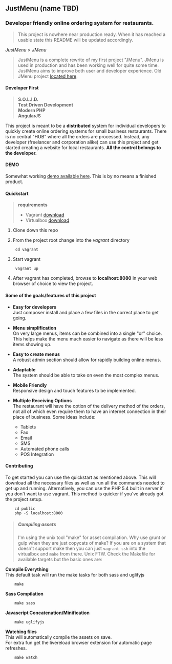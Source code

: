 ## JustMenu (name TBD)

### Developer friendly online ordering system for restaurants.

> This project is nowhere near production ready. When it has reached a usable state this
README will be updated accordingly.

_JustMenu_ > _JMenu_

> JustMenu is a complete rewrite of my first project "JMenu". JMenu is used in production and has been working
well for quite some time. JustMenu aims to improve both user and developer experience. Old JMenu project [located here](http://teenoapps.com/jmenu).

#### Developer First

> **S.O.L.I.D.**  
> **Test Driven Development**  
> **Modern PHP**  
> **AngularJS**

This project is meant to be a **distributed** system for individual developers to quickly create
online ordering systems for small business restaurants. There is no central "HUB" where all the orders are processed. Instead, any developer (freelancer and corporation alike) can use this project and get started creating a website for local restaurants. **All the control belongs to the developer.**

#### DEMO

Somewhat working [demo available here](http://jfortunato.github.io/justmenu). This is by no means a finished product.

#### Quickstart
> **requirements**  
>
> * Vagrant [download](http://www.vagrantup.com/downloads.html)
> * Virtualbox [download](http://www.virtualbox.org/wiki/Downloads)

1. Clone down this repo
2. From the project root change into the _vagrant_ directory

        cd vagrant

3. Start vagrant

        vagrant up

4. After vagrant has completed, browse to **localhost:8080** in your web browser of choice to
   view the project.

#### Some of the goals/features of this project

* **Easy for developers**  
  Just composer install and place a few files in the correct place to get going.

* **Menu simplification**  
  On very large menus, items can be combined into a single "or" choice. This helps
  make the menu much easier to navigate as there will be less items showing up.

* **Easy to create menus**  
  A robust admin section should allow for rapidly building online menus.

* **Adaptable**  
  The system should be able to take on even the most complex menus.

* **Mobile Friendly**  
  Responsive design and touch features to be implemented.

* **Multiple Receiving Options**  
  The restaurant will have the option of the delivery method of the orders, not all of which even require them to have an internet connection in their place of business.
  Some ideas include:
  * Tablets
  * Fax
  * Email
  * SMS
  * Automated phone calls
  * POS Integration

#### Contributing

To get started you can use the quickstart as mentioned above. This will download all the
necessary files as well as run all the commands needed to get up and running. Alternatively, you can use the PHP 5.4 built in server if you don't want to use vagrant. This method is quicker if you've already got the project setup.

        cd public
        php -S localhost:8000

> ##### Compiling assets
> I'm using the unix tool "make" for asset compilation. Why use grunt or gulp when they are just copycats of make? If you are on a system that doesn't support make then you can just `vagrant ssh` into the virtualbox and `make` from there. Unix FTW. Check the Makefile for available targets but the basic ones are:

**Compile Everything**  
This default task will run the make tasks for both sass and uglifyjs

        make

**Sass Compilation**

        make sass

**Javascript Concatenation/Minification**

        make uglifyjs

**Watching files**  
This will automatically compile the assets on save.  
For extra fun get the livereload browser extension for automatic page refreshes.

        make watch
